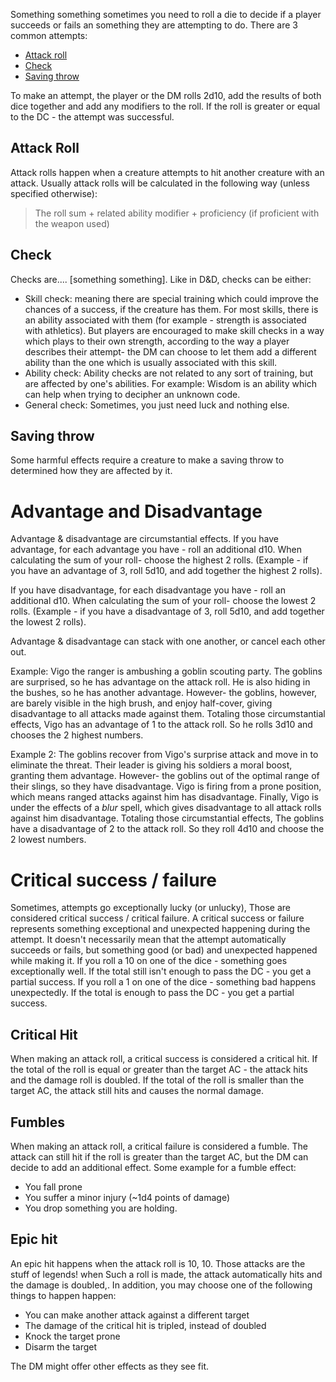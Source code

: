 Something something sometimes you need to roll a die to decide if a player succeeds or fails an something they are attempting to do. There are 3 common attempts:
 - [Attack roll](#Attack-roll)
 - [Check](#Check)
 - [Saving throw](#Saving-throw)
 
 To make an attempt, the player or the DM rolls 2d10, add the results of both dice together and add any modifiers to the roll. If the roll is greater or equal to the DC - the attempt was successful.
 
## Attack Roll
Attack rolls happen when a creature attempts to hit another creature with an attack.
Usually attack rolls will be calculated in the following way (unless specified otherwise):

> The roll sum + related ability modifier + proficiency (if proficient with the weapon used)

## Check
Checks are.... [something something]. Like in D&D, checks can be either:
 - Skill check: meaning there are special training which could improve the chances of a success, if  the creature has them. For most skills, there is an ability associated with them (for example - strength is associated with athletics). But players are encouraged to make skill checks in a way which plays to their own strength, according to the way a player describes their attempt- the DM can choose to let them add a different ability than the one which is usually associated with this skill.
 - Ability check: Ability checks are not related to any sort of training, but are affected by one's abilities. For example: Wisdom is an ability which can help when trying to decipher an unknown code.
 - General check: Sometimes, you just need luck and nothing else.

## Saving throw
Some harmful effects require a creature to make a saving throw to determined how they are affected by it. 


# Advantage and Disadvantage
Advantage & disadvantage are circumstantial effects.
If you have advantage, for each advantage you have - roll an additional d10. 
When calculating the sum of your roll- choose the highest 2 rolls. 
(Example - if you have an advantage of 3, roll 5d10, and add together the highest 2 rolls).

If you have disadvantage, for each disadvantage you have - roll an additional d10. When calculating the sum of your roll- choose the lowest 2 rolls. (Example - if you have a disadvantage of 3, roll 5d10, and add together the lowest 2 rolls).

Advantage & disadvantage can stack with one another, or cancel each other out.

Example: Vigo the ranger is ambushing a goblin scouting party. The goblins are surprised, so he has advantage on the attack roll. He is also hiding in the bushes, so he has another advantage. However- the goblins, however, are barely visible in the high brush, and enjoy half-cover, giving disadvantage to all attacks made against them. Totaling those circumstantial effects, Vigo has an advantage of 1 to the attack roll. So he rolls 3d10 and chooses the 2 highest numbers.

Example 2: The goblins recover from Vigo's surprise attack and move in to eliminate the threat. Their leader is giving his soldiers a moral boost, granting them advantage. However- the goblins out of the optimal range of their slings, so they have disadvantage. Vigo is firing from a prone position, which means ranged attacks against him has disadvantage. Finally, Vigo is under the effects of a *blur* spell, which gives disadvantage to all attack rolls against him disadvantage.
Totaling those circumstantial effects, The goblins have a disadvantage of 2 to the attack roll. So they roll 4d10 and choose the 2 lowest numbers.

# Critical success / failure
Sometimes, attempts go exceptionally lucky (or unlucky), Those are considered critical success / critical failure. A critical success or failure represents something exceptional and unexpected happening during the attempt. It doesn't necessarily mean that the attempt automatically succeeds or fails, but something good (or bad) and unexpected happened while making it.
If you roll a 10 on one of the dice - something goes exceptionally well. If the total still isn't enough to pass the DC - you get a partial success.
If you roll a 1 on one of the dice - something bad happens unexpectedly. If the total is enough to pass the DC - you get a partial success.

## Critical Hit
When making an attack roll, a critical success is considered a critical hit. If the total of the roll is equal or greater than the target AC - the attack hits and the damage roll is doubled.
If the total of the roll is smaller than the target AC, the attack still hits and causes the normal damage.

## Fumbles
When making an attack roll, a critical failure is considered a fumble. 
The attack can still hit if the roll is greater than the target AC, but the DM can decide to add an additional effect. Some example for a fumble effect:

 - You fall prone
 - You suffer a minor injury (~1d4 points of damage)
 - You drop something you are holding.

## Epic hit
An epic hit happens when the attack roll is 10, 10. Those attacks are the stuff of legends! when Such a roll is made, the attack automatically hits and the damage is doubled,. In addition, you may choose one of the following things to happen happen:
-   You can make another attack against a different target
-   The damage of the critical hit is tripled, instead of doubled
-   Knock the target prone
-   Disarm the target

The DM might offer other effects as they see fit.
<!--stackedit_data:
eyJoaXN0b3J5IjpbODY5NjUwMzQyLDE2ODI3MjA3MCwtMTY0Mz
g0MjQ5OF19
-->